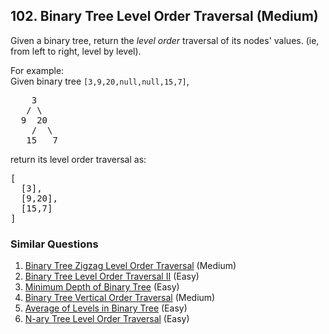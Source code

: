 <!--|This file generated by command(leetcode description); DO NOT EDIT.    |-->
<!--+----------------------------------------------------------------------+-->
<!--|@author    Openset <openset.wang@gmail.com>                           |-->
<!--|@link      https://github.com/openset                                 |-->
<!--|@home      https://github.com/openset/leetcode                        |-->
<!--+----------------------------------------------------------------------+-->

## 102. Binary Tree Level Order Traversal (Medium)

<p>Given a binary tree, return the <i>level order</i> traversal of its nodes' values. (ie, from left to right, level by level).</p>

<p>
For example:<br />
Given binary tree <code>[3,9,20,null,null,15,7]</code>,<br />
<pre>
    3
   / \
  9  20
    /  \
   15   7
</pre>
</p>
<p>
return its level order traversal as:<br />
<pre>
[
  [3],
  [9,20],
  [15,7]
]
</pre>
</p>

### Similar Questions
  1. [Binary Tree Zigzag Level Order Traversal](https://github.com/openset/leetcode/tree/master/solution/binary-tree-zigzag-level-order-traversal) (Medium)
  1. [Binary Tree Level Order Traversal II](https://github.com/openset/leetcode/tree/master/solution/binary-tree-level-order-traversal-ii) (Easy)
  1. [Minimum Depth of Binary Tree](https://github.com/openset/leetcode/tree/master/solution/minimum-depth-of-binary-tree) (Easy)
  1. [Binary Tree Vertical Order Traversal](https://github.com/openset/leetcode/tree/master/solution/binary-tree-vertical-order-traversal) (Medium)
  1. [Average of Levels in Binary Tree](https://github.com/openset/leetcode/tree/master/solution/average-of-levels-in-binary-tree) (Easy)
  1. [N-ary Tree Level Order Traversal](https://github.com/openset/leetcode/tree/master/solution/n-ary-tree-level-order-traversal) (Easy)
